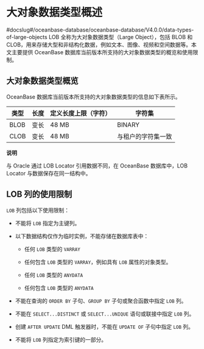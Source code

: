 大对象数据类型概述 
==============================
#docslug#/oceanbase-database/oceanbase-database/V4.0.0/data-types-of-large-objects
LOB 全称为大对象数据类型（Large Object），包括 BLOB 和 CLOB，用来存储大型和非结构化数据，例如文本、图像、视频和空间数据等。本文主要提供 OceanBase 数据库当前版本所支持的大对象数据类型的概览和使用限制。

大对象数据类型概览 
------------------------------

OceanBase 数据库当前版本所支持的大对象数据类型的信息如下表所示。


|  类型  | 长度 | **定义长度上限（字符）** |    字符集    |
|------|----|----------------|-----------|
| BLOB | 变长 | 48 MB          | BINARY    |
| CLOB | 变长 | 48 MB          | 与租户的字符集一致 |


**说明**



与 Oracle 通过 LOB Locator 引用数据不同，在 OceanBase 数据库中，LOB Locator 与数据保存在同一结构中。

LOB 列的使用限制 
-------------------------------

`LOB` 列包括以下使用限制：

* 不能将 `LOB` 指定为主键列。

  

* 以下数据结构仅作为临时实例，不能存储在数据库表中：

  * 任何 `LOB` 类型的 `VARRAY`

    
  
  * 任何包含 `LOB` 类型的 `VARRAY`，例如具有 `LOB` 属性的对象类型。

    
  
  * 任何 `LOB` 类型的 `ANYDATA`

    
  
  * 任何包含 `LOB` 类型的 `ANYDATA`

    
  

  

* 不能在查询的 `ORDER BY` 子句、`GROUP BY` 子句或聚合函数中指定 `LOB` 列。

  

* 不能在 `SELECT...DISTINCT` 或 `SELECT...UNIQUE` 语句或联接中指定 `LOB` 列。

  

* 创建 `AFTER UPDATE` DML 触发器时，不能在 `UPDATE OF` 子句中指定 `LOB` 列。

  

* 不能将 `LOB` 列指定为索引键的一部分。

  



